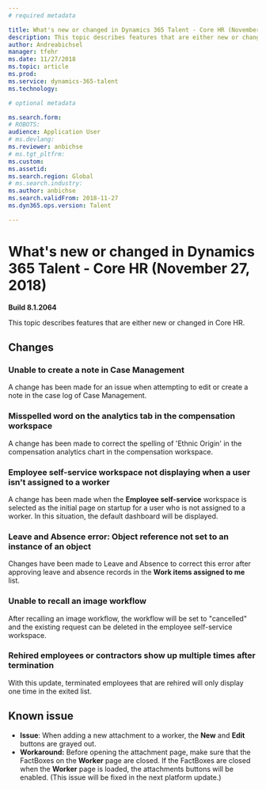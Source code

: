 ```yaml
---
# required metadata

title: What's new or changed in Dynamics 365 Talent - Core HR (November 27, 2018)
description: This topic describes features that are either new or changed in Microsoft Dynamics 365 Talent - Core HR.
author: Andreabichsel
manager: tfehr
ms.date: 11/27/2018
ms.topic: article
ms.prod: 
ms.service: dynamics-365-talent
ms.technology: 

# optional metadata

ms.search.form: 
# ROBOTS: 
audience: Application User
# ms.devlang: 
ms.reviewer: anbichse
# ms.tgt_pltfrm: 
ms.custom: 
ms.assetid: 
ms.search.region: Global
# ms.search.industry: 
ms.author: anbichse
ms.search.validFrom: 2018-11-27
ms.dyn365.ops.version: Talent

---
```

# What's new or changed in Dynamics 365 Talent - Core HR (November 27, 2018)

**Build 8.1.2064**

This topic describes features that are either new or changed in Core HR.


## Changes

### Unable to create a note in Case Management

A change has been made for an issue when attempting to edit or create a note in the case log of Case Management.

### Misspelled word on the analytics tab in the compensation workspace 

A change has been made to correct the spelling of 'Ethnic Origin' in the compensation analytics chart in the compensation workspace.

### Employee self-service workspace not displaying when a user isn't assigned to a worker 

A change has been made when the **Employee self-service** workspace is selected as the initial page on startup for a user who is not assigned to a worker. In this situation, the default dashboard will be displayed.

### Leave and Absence error: Object reference not set to an instance of an object

Changes have been made to Leave and Absence to correct this error after approving leave and absence records in the **Work items assigned to me** list.

### Unable to recall an image workflow

After recalling an image workflow, the workflow will be set to "cancelled" and the existing request can be deleted in the employee self-service workspace.

### Rehired employees or contractors show up multiple times after termination 

With this update, terminated employees that are rehired will only display one time in the exited list. 

## Known issue

- **Issue**: When adding a new attachment to a worker, the **New** and **Edit** buttons are grayed out. 
- **Workaround:** Before opening the attachment page, make sure that the FactBoxes on the **Worker** page are closed. If the FactBoxes are closed when the **Worker** page is loaded, the attachments buttons will be enabled. (This issue will be fixed in the next platform update.)
